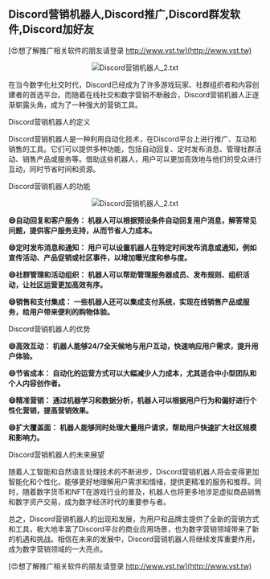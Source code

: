 ## **Discord营销机器人,Discord推广,Discord群发软件,Discord加好友**

[😍想了解推广相关软件的朋友请登录 http://www.vst.tw](http://www.vst.tw)

 <center><img src="https://vst.tw/MP4/tuiguang/png/2.png" alt="Discord营销机器人_2.txt"></center>

在当今数字化社交时代，Discord已经成为了许多游戏玩家、社群组织者和内容创建者的首选平台。而随着在线社交和数字营销不断融合，Discord营销机器人正逐渐崭露头角，成为了一种强大的营销工具。

Discord营销机器人的定义

Discord营销机器人是一种利用自动化技术，在Discord平台上进行推广、互动和销售的工具。它们可以提供多种功能，包括自动回复、定时发布消息、管理社群活动、销售产品或服务等。借助这些机器人，用户可以更加高效地与他们的受众进行互动，同时节省时间和资源。

Discord营销机器人的功能

 <center><img src="https://vst.tw/MP4/tuiguang/png/4.png" alt="Discord营销机器人_2.txt"></center>

**😄自动回复和客户服务： 机器人可以根据预设条件自动回复用户消息，解答常见问题，提供客户服务支持，从而节省人力成本。**

**😄定时发布消息和通知： 用户可以设置机器人在特定时间发布消息或通知，例如宣传活动、产品促销或社区事件，以增加曝光度和参与度。**

**😄社群管理和活动组织： 机器人可以帮助管理服务器成员、发布规则、组织活动，让社区运营更加高效有序。**

**😄销售和支付集成： 一些机器人还可以集成支付系统，实现在线销售产品或服务，给用户带来便利的购物体验。**

Discord营销机器人的优势

**😄高效互动： 机器人能够24/7全天候地与用户互动，快速响应用户需求，提升用户体验。**

**😄节省成本： 自动化的运营方式可以大幅减少人力成本，尤其适合中小型团队和个人内容创作者。**

**😄精准营销： 通过机器学习和数据分析，机器人可以根据用户行为和偏好进行个性化营销，提高营销效果。**

**😄扩大覆盖面： 机器人能够同时处理大量用户请求，帮助用户快速扩大社区规模和影响力。**

Discord营销机器人的未来展望

随着人工智能和自然语言处理技术的不断进步，Discord营销机器人将会变得更加智能化和个性化，能够更好地理解用户需求和情绪，提供更精准的服务和推荐。同时，随着数字货币和NFT在游戏行业的普及，机器人也将更多地涉足虚拟商品销售和数字资产交易，成为数字经济时代的重要参与者。

总之，Discord营销机器人的出现和发展，为用户和品牌主提供了全新的营销方式和工具，极大地丰富了Discord平台的商业应用场景，也为数字营销领域带来了新的机遇和挑战。相信在未来的发展中，Discord营销机器人将继续发挥重要作用，成为数字营销领域的一大亮点。

[😍想了解推广相关软件的朋友请登录 http://www.vst.tw](http://www.vst.tw)



